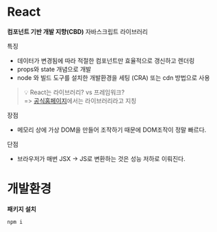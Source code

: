 # React
**컴포넌트 기반 개발 지향(CBD)** 자바스크립트 라이브러리

특징
- 데이터가 변경됨에 따라 적절한 컴포넌트만 효율적으로 갱신하고 렌더링
- props와 state 개념으로 개발
- node 와 빌드 도구를 설치한 개발환경을 세팅 (CRA) 또는 cdn 방법으로 사용

>💡 React는 라이브러리? vs 프레임워크?<br/>
=> [공식홈페이지](https://react.dev/)에서는 라이브러리라고 지칭

장점
- 메모리 상에 가상 DOM을 만들어 조작하기 때문에 DOM조작이 정말 빠르다.

단점
- 브라우저가 매번 JSX → JS로 변환하는 것은 성능 저하로 이뤄진다. 

# 개발환경

**패키지 설치**

```powershell
npm i
```